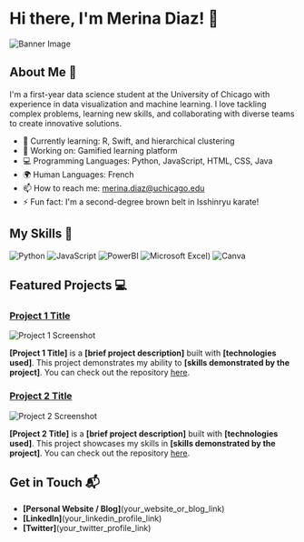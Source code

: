 # Hi there, I'm Merina Diaz! 👋

![Banner Image](your_banner_image_url_here)

## About Me 🚀

I'm a first-year data science student at the University of Chicago with experience in data visualization and machine learning. I love tackling complex problems, learning new skills, and collaborating with diverse teams to create innovative solutions.

- 🌱 Currently learning: R, Swift, and hierarchical clustering
- 🔭 Working on: Gamified learning platform
- 💻 Programming Languages: Python, JavaScript, HTML, CSS, Java
- 🌍 Human Languages: French
- 📫 How to reach me: merina.diaz@uchicago.edu
- ⚡ Fun fact: I'm a second-degree brown belt in Isshinryu karate!

## My Skills 🧠

![Python](https://img.shields.io/badge/Python-FFD43B?style=for-the-badge&logo=python&logoColor=blue)
![JavaScript](https://img.shields.io/badge/-JavaScript-F7DF1E?style=flat-square&logo=javascript&logoColor=black)
![PowerBI](https://img.shields.io/badge/PowerBI-F2C811?style=for-the-badge&logo=Power%20BI&logoColor=white)
![Microsoft Excel](https://img.shields.io/badge/Microsoft_Excel-217346?style=for-the-badge&logo=microsoft-excel&logoColor=white))
![Canva](https://img.shields.io/badge/Canva-%2300C4CC.svg?&style=for-the-badge&logo=Canva&logoColor=white)

## Featured Projects 💻

### [Project 1 Title](project_1_link)

![Project 1 Screenshot](project_1_screenshot_url)

**[Project 1 Title]** is a **[brief project description]** built with **[technologies used]**. This project demonstrates my ability to **[skills demonstrated by the project]**. You can check out the repository [here](project_1_repository_link).

### [Project 2 Title](project_2_link)

![Project 2 Screenshot](project_2_screenshot_url)

**[Project 2 Title]** is a **[brief project description]** built with **[technologies used]**. This project showcases my skills in **[skills demonstrated by the project]**. You can check out the repository [here](project_2_repository_link).

## Get in Touch 📬

- **[Personal Website / Blog]**(your_website_or_blog_link)
- **[LinkedIn]**(your_linkedin_profile_link)
- **[Twitter]**(your_twitter_profile_link)



